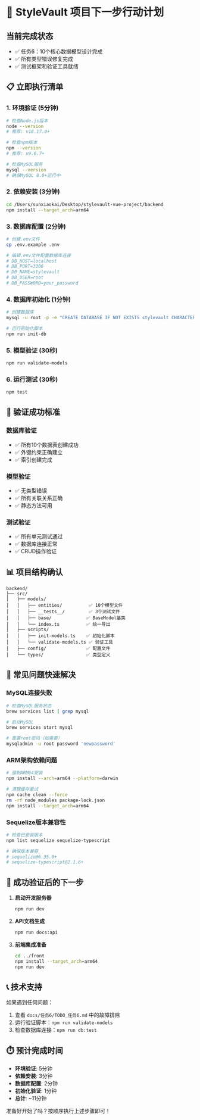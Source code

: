 # 🚀 StyleVault 项目下一步行动计划

## 当前完成状态
- ✅ 任务6：10个核心数据模型设计完成
- ✅ 所有类型错误修复完成
- ✅ 测试框架和验证工具就绪

## 📋 立即执行清单

### 1. 环境验证 (5分钟)
```bash
# 检查Node.js版本
node --version
# 推荐: v18.17.0+

# 检查npm版本
npm --version
# 推荐: v9.6.7+

# 检查MySQL服务
mysql --version
# 确保MySQL 8.0+运行中
```

### 2. 依赖安装 (3分钟)
```bash
cd /Users/sunxiaokai/Desktop/stylevault-vue-project/backend
npm install --target_arch=arm64
```

### 3. 数据库配置 (2分钟)
```bash
# 创建.env文件
cp .env.example .env

# 编辑.env文件配置数据库连接
# DB_HOST=localhost
# DB_PORT=3306
# DB_NAME=stylevault
# DB_USER=root
# DB_PASSWORD=your_password
```

### 4. 数据库初始化 (1分钟)
```bash
# 创建数据库
mysql -u root -p -e "CREATE DATABASE IF NOT EXISTS stylevault CHARACTER SET utf8mb4 COLLATE utf8mb4_unicode_ci;"

# 运行初始化脚本
npm run init-db
```

### 5. 模型验证 (30秒)
```bash
npm run validate-models
```

### 6. 运行测试 (30秒)
```bash
npm test
```

## 🎯 验证成功标准

### 数据库验证
- ✅ 所有10个数据表创建成功
- ✅ 外键约束正确建立
- ✅ 索引创建完成

### 模型验证
- ✅ 无类型错误
- ✅ 所有关联关系正确
- ✅ 静态方法可用

### 测试验证
- ✅ 所有单元测试通过
- ✅ 数据库连接正常
- ✅ CRUD操作验证

## 📊 项目结构确认

```
backend/
├── src/
│   ├── models/
│   │   ├── entities/          ✅ 10个模型文件
│   │   ├── __tests__/         ✅ 3个测试文件
│   │   ├── base/             ✅ BaseModel基类
│   │   └── index.ts          ✅ 统一导出
│   ├── scripts/
│   │   ├── init-models.ts    ✅ 初始化脚本
│   │   └── validate-models.ts ✅ 验证工具
│   ├── config/               ✅ 配置文件
│   └── types/                ✅ 类型定义
```

## 🔧 常见问题快速解决

### MySQL连接失败
```bash
# 检查MySQL服务状态
brew services list | grep mysql

# 启动MySQL
brew services start mysql

# 重置root密码（如需要）
mysqladmin -u root password 'newpassword'
```

### ARM架构依赖问题
```bash
# 强制ARM64安装
npm install --arch=arm64 --platform=darwin

# 清理缓存重试
npm cache clean --force
rm -rf node_modules package-lock.json
npm install --target_arch=arm64
```

### Sequelize版本兼容性
```bash
# 检查已安装版本
npm list sequelize sequelize-typescript

# 确保版本兼容
# sequelize@6.35.0+
# sequelize-typescript@2.1.6+
```

## 🎉 成功验证后的下一步

1. **启动开发服务器**
   ```bash
   npm run dev
   ```

2. **API文档生成**
   ```bash
   npm run docs:api
   ```

3. **前端集成准备**
   ```bash
   cd ../front
   npm install --target_arch=arm64
   npm run dev
   ```

## 📞 技术支持

如果遇到任何问题：
1. 查看 `docs/任务6/TODO_任务6.md` 中的故障排除
2. 运行验证脚本：`npm run validate-models`
3. 检查数据库连接：`npm run db:test`

## ⏱️ 预计完成时间
- **环境验证**: 5分钟
- **依赖安装**: 3分钟  
- **数据库配置**: 2分钟
- **初始化验证**: 1分钟
- **总计**: ~11分钟

准备好开始了吗？按顺序执行上述步骤即可！